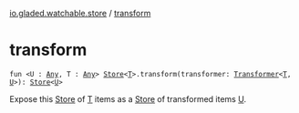 [io.gladed.watchable.store](index.md) / [transform](./transform.md)

# transform

`fun <U : `[`Any`](https://kotlinlang.org/api/latest/jvm/stdlib/kotlin/-any/index.html)`, T : `[`Any`](https://kotlinlang.org/api/latest/jvm/stdlib/kotlin/-any/index.html)`> `[`Store`](-store/index.md)`<`[`T`](transform.md#T)`>.transform(transformer: `[`Transformer`](-transformer/index.md)`<`[`T`](transform.md#T)`, `[`U`](transform.md#U)`>): `[`Store`](-store/index.md)`<`[`U`](transform.md#U)`>`

Expose this [Store](-store/index.md) of [T](transform.md#T) items as a [Store](-store/index.md) of transformed items [U](transform.md#U).

